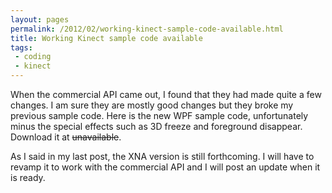 ```yaml
---
layout: pages
permalink: /2012/02/working-kinect-sample-code-available.html
title: Working Kinect sample code available
tags:
 - coding
 - kinect
---
```


When the commercial API came out, I found that they had made quite a few changes.  I am sure they are mostly good changes but they broke my previous sample code.  Here is the new WPF sample code, unfortunately minus the special effects such as 3D freeze and foreground disappear.  Download it at <span style="text-decoration: line-through">unavailable</span>.

As I said in my last post, the XNA version is still forthcoming.  I will have to revamp it to work with the commercial API and I will post an update when it is ready.
